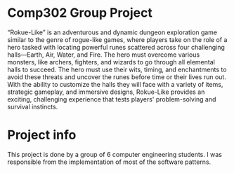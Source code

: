 # Comp302 Group Project

“Rokue-Like” is an adventurous and dynamic dungeon exploration game similar to the genre of rogue-like games, where players take on the role of a hero tasked with locating powerful runes scattered across four challenging halls—Earth, Air, Water, and Fire. The hero must overcome various monsters, like archers, fighters, and wizards to go through all elemental halls to succeed. The hero must use their wits, timing, and enchantments to avoid these threats and uncover the runes before time or their lives run out. With the ability to customize the halls they will face with a variety of items, strategic gameplay, and immersive designs, Rokue-Like provides an exciting, challenging experience that tests players' problem-solving and survival instincts.
# Project info
This project is done by a group of 6 computer engineering students. I was responsible from the implementation of most of the software patterns.
